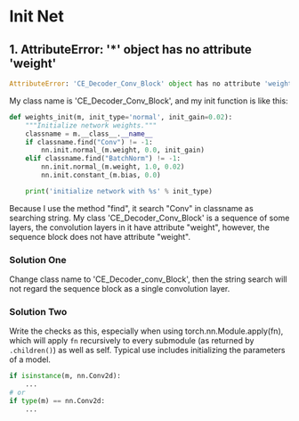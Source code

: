 # Init Net

## 1. AttributeError: '*' object has no attribute 'weight'

```python
AttributeError: 'CE_Decoder_Conv_Block' object has no attribute 'weight'
```

My class name is 'CE_Decoder_Conv_Block', and my init function is like this:

```python
def weights_init(m, init_type='normal', init_gain=0.02):
    """Initialize network weights."""
    classname = m.__class__.__name__
    if classname.find("Conv") != -1:
        nn.init.normal_(m.weight, 0.0, init_gain)
    elif classname.find("BatchNorm") != -1:
        nn.init.normal_(m.weight, 1.0, 0.02)
        nn.init.constant_(m.bias, 0.0)

    print('initialize network with %s' % init_type)
```

Because I use the method "find", it search "Conv" in classname as searching string. My class 'CE_Decoder_Conv_Block' is a sequence of some layers, the convolution layers in it have attribute "weight", however, the sequence block does not have attribute "weight".

### Solution One

Change class name to 'CE_Decoder_conv_Block', then the string search will not regard the sequence block as a single  convolution layer.

### Solution Two

Write the checks as this, especially when using torch.nn.Module.apply(fn), which will apply `fn` recursively to every submodule (as returned by `.children()`) as well as self. Typical use includes initializing the parameters of a model.

```python
if isinstance(m, nn.Conv2d):
    ...
# or
if type(m) == nn.Conv2d:
    ...
```

